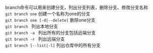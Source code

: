 branch命令可以用来创建分支，列出分支列表，删除分支、修改分支名称  
```git branch one``` 创建一个名称为one的分支  
```git branch one [-d|--delete]``` 删除one分支  
```git branch ``` 列出本地分支  
```git branch -a ``` 列出所有的分支包括远端分支  
```git branch -r ```    列出远端分支  
```git branch [--list|-l]``` 列出仓库中的所有分支